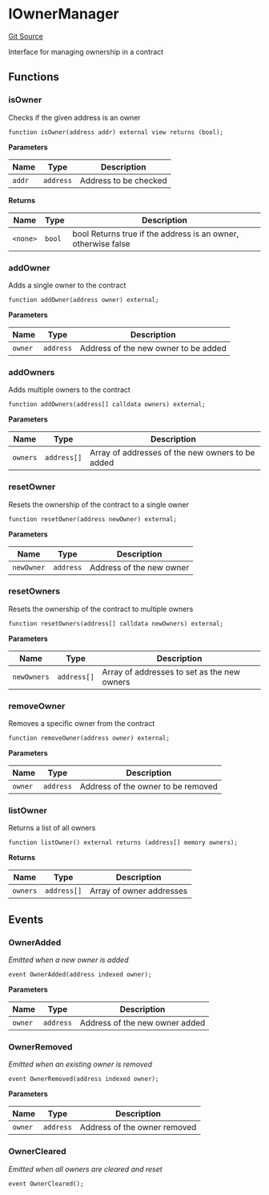 # IOwnerManager
[Git Source](https://github.com/TrueWallet/contracts/blob/5a052bc82f5ecbfdc3b7fb992a66fa5b770bcc4b/src/interfaces/IOwnerManager.sol)

Interface for managing ownership in a contract


## Functions
### isOwner

Checks if the given address is an owner


```solidity
function isOwner(address addr) external view returns (bool);
```
**Parameters**

|Name|Type|Description|
|----|----|-----------|
|`addr`|`address`|Address to be checked|

**Returns**

|Name|Type|Description|
|----|----|-----------|
|`<none>`|`bool`|bool Returns true if the address is an owner, otherwise false|


### addOwner

Adds a single owner to the contract


```solidity
function addOwner(address owner) external;
```
**Parameters**

|Name|Type|Description|
|----|----|-----------|
|`owner`|`address`|Address of the new owner to be added|


### addOwners

Adds multiple owners to the contract


```solidity
function addOwners(address[] calldata owners) external;
```
**Parameters**

|Name|Type|Description|
|----|----|-----------|
|`owners`|`address[]`|Array of addresses of the new owners to be added|


### resetOwner

Resets the ownership of the contract to a single owner


```solidity
function resetOwner(address newOwner) external;
```
**Parameters**

|Name|Type|Description|
|----|----|-----------|
|`newOwner`|`address`|Address of the new owner|


### resetOwners

Resets the ownership of the contract to multiple owners


```solidity
function resetOwners(address[] calldata newOwners) external;
```
**Parameters**

|Name|Type|Description|
|----|----|-----------|
|`newOwners`|`address[]`|Array of addresses to set as the new owners|


### removeOwner

Removes a specific owner from the contract


```solidity
function removeOwner(address owner) external;
```
**Parameters**

|Name|Type|Description|
|----|----|-----------|
|`owner`|`address`|Address of the owner to be removed|


### listOwner

Returns a list of all owners


```solidity
function listOwner() external returns (address[] memory owners);
```
**Returns**

|Name|Type|Description|
|----|----|-----------|
|`owners`|`address[]`|Array of owner addresses|


## Events
### OwnerAdded
*Emitted when a new owner is added*


```solidity
event OwnerAdded(address indexed owner);
```

**Parameters**

|Name|Type|Description|
|----|----|-----------|
|`owner`|`address`|Address of the new owner added|

### OwnerRemoved
*Emitted when an existing owner is removed*


```solidity
event OwnerRemoved(address indexed owner);
```

**Parameters**

|Name|Type|Description|
|----|----|-----------|
|`owner`|`address`|Address of the owner removed|

### OwnerCleared
*Emitted when all owners are cleared and reset*


```solidity
event OwnerCleared();
```

